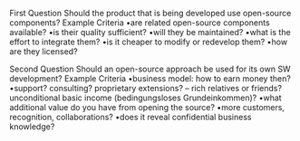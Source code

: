 First Question
Should the product that is being developed use open-source components?
Example Criteria
•are related open-source components available?
•is their quality sufficient?
•will they be maintained?
•what is the effort to integrate them?
•is it cheaper to modify or redevelop them?
•how are they licensed?

Second Question 
Should an open-source approach be used for its own SW development?
Example Criteria
•business model: how to earn money then?
•support? consulting? proprietary extensions? – rich relatives or friends? unconditional basic income (bedingungsloses Grundeinkommen)?
•what additional value do you have from opening the source?
•more customers, recognition, collaborations?
•does it reveal confidential business knowledge?